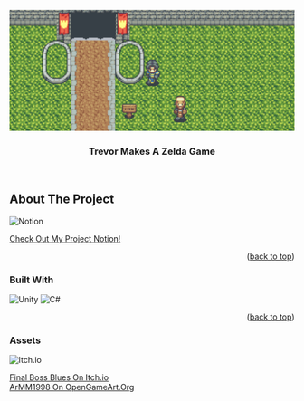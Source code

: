<div id="top"></div>
<!-- PROJECT LOGO -->
<br />
<div align="center">
    <img src="./demo.png" alt="Logo" background="cover">
  </a>
  <h3 align="center">Trevor Makes A Zelda Game</h3>
  <p align="center">
    <br />
  </p>
</div>


<!-- ABOUT THE PROJECT -->
## About The Project



![Notion](https://img.shields.io/badge/Notion-%23000000.svg?style=for-the-badge&logo=notion&logoColor=white)

<a href="https://trail-xylophone-046.notion.site/Progress-2-0-Starting-Over-8834d79e2b1d45f4b259cb7644dec58b">Check Out My Project Notion!</a>

<p align="right">(<a href="#top">back to top</a>)</p>


### Built With

![Unity](https://img.shields.io/badge/unity-%23000000.svg?style=for-the-badge&logo=unity&logoColor=white) ![C#](https://img.shields.io/badge/c%23-%23239120.svg?style=for-the-badge&logo=c-sharp&logoColor=white)


<p align="right">(<a href="#top">back to top</a>)</p>

### Assets

![Itch.io](https://img.shields.io/badge/Itch-%23FF0B34.svg?style=for-the-badge&logo=Itch.io&logoColor=white)

<a href="https://finalbossblues.itch.io/">Final Boss Blues On Itch.io</a>
<br/>
<a href="https://opengameart.org/content/zelda-like-tilesets-and-sprites">ArMM1998 On OpenGameArt.Org</a>


